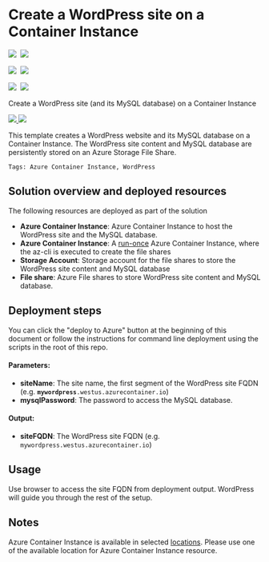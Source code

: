 # Create a WordPress site on a Container Instance

<IMG SRC="https://azbotstorage.blob.core.windows.net/badges/201-aci-wordpress/PublicLastTestDate.svg" />&nbsp;
<IMG SRC="https://azbotstorage.blob.core.windows.net/badges/201-aci-wordpress/PublicDeployment.svg" />&nbsp;

<IMG SRC="https://azbotstorage.blob.core.windows.net/badges/201-aci-wordpress/FairfaxLastTestDate.svg" />&nbsp;
<IMG SRC="https://azbotstorage.blob.core.windows.net/badges/201-aci-wordpress/FairfaxDeployment.svg" />&nbsp;

<IMG SRC="https://azbotstorage.blob.core.windows.net/badges/201-aci-wordpress/BestPracticeResult.svg" />&nbsp;
<IMG SRC="https://azbotstorage.blob.core.windows.net/badges/201-aci-wordpress/CredScanResult.svg" />&nbsp;

Create a WordPress site (and its MySQL database) on a Container Instance

<a href="https://portal.azure.com/#create/Microsoft.Template/uri/https%3A%2F%2Fraw.githubusercontent.com%2FAzure%2Fazure-quickstart-templates%2Fmaster%2F201-aci-wordpress%2Fazuredeploy.json" target="_blank">
    <img src="http://azuredeploy.net/deploybutton.png"/>
</a>
<a href="http://armviz.io/#/?load=https%3A%2F%2Fraw.githubusercontent.com%2FAzure%2Fazure-quickstart-templates%2Fmaster%2F201-aci-wordpress%2Fazuredeploy.json" target="_blank">
    <img src="http://armviz.io/visualizebutton.png"/>
</a>

This template creates a WordPress website and its MySQL database on a Container Instance. The WordPress site content and MySQL database are persistently stored on an Azure Storage File Share.

`Tags: Azure Container Instance, WordPress`

## Solution overview and deployed resources

The following resources are deployed as part of the solution

+ **Azure Container Instance**: Azure Container Instance to host the WordPress site and the MySQL database.
+ **Azure Container Instance**: A [run-once](https://docs.microsoft.com/en-us/azure/container-instances/container-instances-restart-policy#container-restart-policy) Azure Container Instance, where the az-cli is executed to create the file shares
+ **Storage Account**: Storage account for the file shares to store the WordPress site content and MySQL database
+ **File share**: Azure File shares to store WordPress site content and MySQL database.

## Deployment steps

You can click the "deploy to Azure" button at the beginning of this document or follow the instructions for command line deployment using the scripts in the root of this repo. 

#### Parameters:
+ **siteName**: The site name, the first segment of the WordPress site FQDN (e.g.  **`mywordpress`**`.westus.azurecontainer.io`)
+ **mysqlPassword**: The password to access the MySQL database.

#### Output:
+ **siteFQDN**: The WordPress site FQDN (e.g.  `mywordpress.westus.azurecontainer.io`)

## Usage

Use browser to access the site FQDN from deployment output. WordPress will guide you through the rest of the setup.

## Notes
Azure Container Instance is available in selected [locations](https://docs.microsoft.com/en-us/azure/container-instances/container-instances-quotas#region-availability). Please use one of the available location for Azure Container Instance resource.
